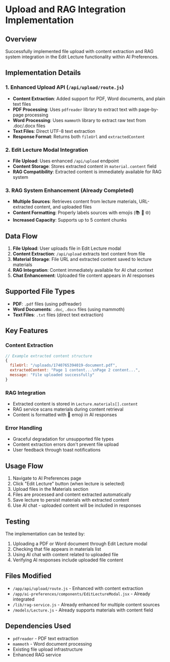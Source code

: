 # Upload and RAG Integration Implementation

## Overview
Successfully implemented file upload with content extraction and RAG system integration in the Edit Lecture functionality within AI Preferences.

## Implementation Details

### 1. Enhanced Upload API (`/api/upload/route.js`)
- **Content Extraction**: Added support for PDF, Word documents, and plain text files
- **PDF Processing**: Uses `pdfreader` library to extract text with page-by-page processing
- **Word Processing**: Uses `mammoth` library to extract raw text from .doc/.docx files
- **Text Files**: Direct UTF-8 text extraction
- **Response Format**: Returns both `fileUrl` and `extractedContent`

### 2. Edit Lecture Modal Integration
- **File Upload**: Uses enhanced `/api/upload` endpoint
- **Content Storage**: Stores extracted content in `material.content` field
- **RAG Compatibility**: Extracted content is immediately available for RAG system

### 3. RAG System Enhancement (Already Completed)
- **Multiple Sources**: Retrieves content from lecture materials, URL-extracted content, and uploaded files
- **Content Formatting**: Properly labels sources with emojis (📚 📄 🌐)
- **Increased Capacity**: Supports up to 5 content chunks

## Data Flow

1. **File Upload**: User uploads file in Edit Lecture modal
2. **Content Extraction**: `/api/upload` extracts text content from file
3. **Material Storage**: File URL and extracted content saved to lecture materials
4. **RAG Integration**: Content immediately available for AI chat context
5. **Chat Enhancement**: Uploaded file content appears in AI responses

## Supported File Types

- **PDF**: `.pdf` files (using pdfreader)
- **Word Documents**: `.doc`, `.docx` files (using mammoth)
- **Text Files**: `.txt` files (direct text extraction)

## Key Features

### Content Extraction
```javascript
// Example extracted content structure
{
  fileUrl: "/uploads/1740765394019-document.pdf",
  extractedContent: "Page 1 content...\nPage 2 content...",
  message: "File uploaded successfully"
}
```

### RAG Integration
- Extracted content is stored in `Lecture.materials[].content`
- RAG service scans materials during content retrieval
- Content is formatted with 📄 emoji in AI responses

### Error Handling
- Graceful degradation for unsupported file types
- Content extraction errors don't prevent file upload
- User feedback through toast notifications

## Usage Flow

1. Navigate to AI Preferences page
2. Click "Edit Lecture" button (when lecture is selected)
3. Upload files in the Materials section
4. Files are processed and content extracted automatically
5. Save lecture to persist materials with extracted content
6. Use AI chat - uploaded content will be included in responses

## Testing

The implementation can be tested by:
1. Uploading a PDF or Word document through Edit Lecture modal
2. Checking that file appears in materials list
3. Using AI chat with content related to uploaded file
4. Verifying AI responses include uploaded file content

## Files Modified

- `/app/api/upload/route.js` - Enhanced with content extraction
- `/app/ai-preferences/components/EditLectureModal.jsx` - Already integrated
- `/lib/rag-service.js` - Already enhanced for multiple content sources
- `/models/Lecture.js` - Already supports materials with content field

## Dependencies Used

- `pdfreader` - PDF text extraction
- `mammoth` - Word document processing
- Existing file upload infrastructure
- Enhanced RAG service
